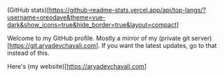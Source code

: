 (GitHub stats)[https://github-readme-stats.vercel.app/api/top-langs/?username=oreodave&theme=vue-dark&show_icons=true&hide_border=true&layout=compact]

Welcome to my GitHub profile.  Mostly a mirror of my (private git
server)[https://git.aryadevchavali.com].  If you want the latest updates, go to
that instead of this.

Here's (my website)[https://aryadevchavali.com]
